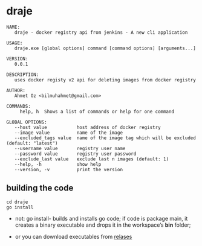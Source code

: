 # draje

```shell
NAME:
   draje - docker registry api from jenkins - A new cli application

USAGE:
   draje.exe [global options] command [command options] [arguments...]

VERSION:
   0.0.1

DESCRIPTION:
   uses docker registy v2 api for deleting images from docker registry

AUTHOR:
   Ahmet Oz <bilmuhahmet@gmail.com>

COMMANDS:
     help, h  Shows a list of commands or help for one command

GLOBAL OPTIONS:
   --host value           host address of docker registry
   --image value          name of the image
   --excluded_tags value  name of the image tag which will be excluded (default: "latest")
   --username value       registry user name
   --password value       registry user password
   --exclude_last value   exclude last n images (default: 1)
   --help, -h             show help
   --version, -v          print the version
```

## building the code 

``` shell
cd draje
go install
```
- not: go install- builds and installs go code; if code is package main, it creates a binary executable and drops it in the workspace’s **bin** folder;

- or you can download executables from [relases](https://github.com/ahmetoz/draje/releases)
